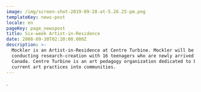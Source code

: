 ```yaml
---
image: /img/screen-shot-2019-09-28-at-5.26.25-pm.png
templateKey: news-post
locale: en
pageKey: page_newspost
title: Six-week Artist-in-Residence
date: 2008-09-30T02:20:00.000Z
description: >-
  Mockler is an Artist-in-Residence at Centre Turbine. Mockler will be
  conducting research-creation with 16 teenagers who are newly arrived to
  Canada. Centre Turbine is an art pedagogy organization dedicated to bringing
  current art practices into communities.
---
```

.
